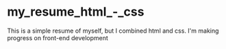 # my_resume_html_-_css
This is a simple resume of myself, but I combined html and css. I'm making progress on front-end development
